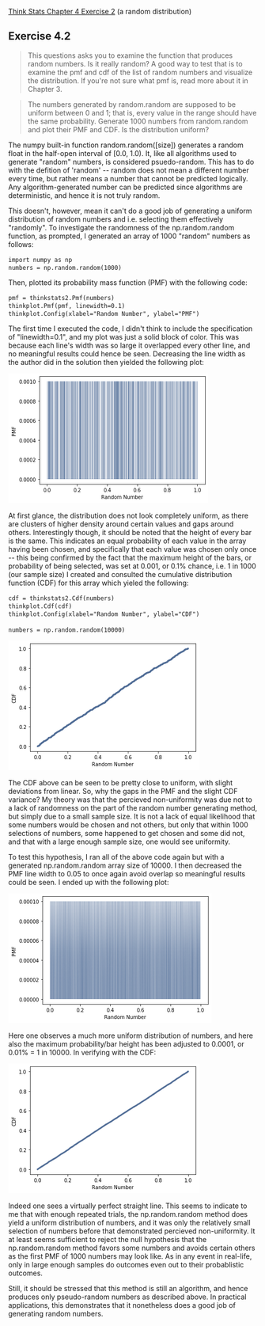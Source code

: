 [Think Stats Chapter 4 Exercise 2](http://greenteapress.com/thinkstats2/html/thinkstats2005.html#toc41) (a random distribution)

## Exercise 4.2

> This questions asks you to examine the function that produces random numbers. Is it really random? A good way to test that is to examine the pmf and cdf of the list of random numbers and visualize the distribution. If you're not sure what pmf is, read more about it in Chapter 3.

> The numbers generated by random.random are supposed to be
uniform between 0 and 1; that is, every value in the range should have the
same probability.
Generate 1000 numbers from random.random and plot their PMF and CDF.
Is the distribution uniform?

The numpy built-in function random.random([size]) generates a random float in the half-open interval of [0.0, 1.0).
It, like all algorithms used to generate "random" numbers, is considered psuedo-random. This has to do with the defition of 'random' -- random does not mean a different number every time, but rather means a number that cannot be predicted logically. Any algorithm-generated number can be predicted since algorithms are deterministic, and hence it is not truly random.

This doesn't, however, mean it can't do a good job of generating a uniform distribution of random numbers and i.e. selecting them effectively "randomly". To investigate the randomness of the np.random.random function, as prompted, I generated an array of 1000 "random" numbers as follows:  

```
import numpy as np
numbers = np.random.random(1000)
```
Then, plotted its probability mass function (PMF) with the following code:
```
pmf = thinkstats2.Pmf(numbers)
thinkplot.Pmf(pmf, linewidth=0.1)
thinkplot.Config(xlabel="Random Number", ylabel="PMF")
```
The first time I executed the code, I didn't think to include the specification of "linewidth=0.1", and my plot was just a solid block of color. This was because each line's width was so large it overlapped every other line, and no meaningful results could hence be seen. Decreasing the line width as the author did in the solution then yielded the following plot: 

![pmf_1000](https://github.com/anterra/ThinkStats2/blob/master/pmf_4.2_1000.png)

At first glance, the distribution does not look completely uniform, as there are clusters of higher density around certain values and gaps around others. Interestingly though, it should be noted that the height of every bar is the same. This indicates an equal probability of each value in the array having been chosen, and specifically that each value was chosen only once -- this being confirmed by the fact that the maximum height of the bars, or probability of being selected, was set at 0.001, or 0.1% chance, i.e. 1 in 1000 (our sample size)  I created and consulted the cumulative distribution function (CDF) for this array which yieled the following: 

```
cdf = thinkstats2.Cdf(numbers)
thinkplot.Cdf(cdf)
thinkplot.Config(xlabel="Random Number", ylabel="CDF")

numbers = np.random.random(10000)
```
![cdf_1000](https://github.com/anterra/ThinkStats2/blob/master/cdf_4.2_1000.png)

The CDF above can be seen to be pretty close to uniform, with slight deviations from linear. So, why the gaps in the PMF and the slight CDF variance? My theory was that the percieved non-uniformity was due not to a lack of randomness on the part of the random number generating method, but simply due to a small sample size. It is not a lack of equal likelihood that some numbers would be chosen and not others, but only that within 1000 selections of numbers, some happened to get chosen and some did not, and that with a large enough sample size, one would see uniformity. 

To test this hypothesis, I ran all of the above code again but with a generated np.random.random array size of 10000. I then decreased the PMF line width to 0.05 to once again avoid overlap so meaningful results could be seen. I ended up with the following plot: 

![pmf_10000](https://github.com/anterra/ThinkStats2/blob/master/pmf_10000_2.png)

Here one observes a much more uniform distribution of numbers, and here also the maximum probability/bar height has been adjusted to 0.0001, or 0.01% = 1 in 10000. In verifying with the CDF: 

![cdf_10000](https://github.com/anterra/ThinkStats2/blob/master/cdf_4.2_10000.png)

Indeed one sees a virtually perfect straight line. This seems to indicate to me that with enough repeated trials, the np.random.random method does yield a uniform distribution of numbers, and it was only the relatively small selection of numbers before that demonstrated percieved non-uniformity. It at least seems sufficient to reject the null hypothesis that the np.random.random method favors some numbers and avoids certain others as the first PMF of 1000 numbers may look like. As in any event in real-life, only in large enough samples do outcomes even out to their probablistic outcomes. 

Still, it should be stressed that this method is still an algorithm, and hence produces only pseudo-random numbers as described above. In practical applications, this demonstrates that it nonetheless does a good job of generating random numbers.
